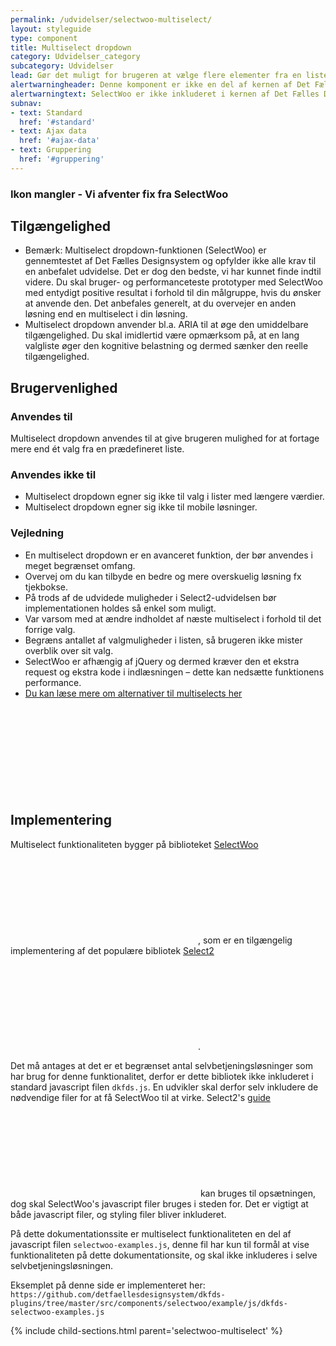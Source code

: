 ```yaml
---
permalink: /udvidelser/selectwoo-multiselect/
layout: styleguide
type: component
title: Multiselect dropdown
category: Udvidelser_category
subcategory: Udvidelser
lead: Gør det muligt for brugeren at vælge flere elementer fra en liste.
alertwarningheader: Denne komponent er ikke en del af kernen af Det Fælles Designsystem
alertwarningtext: SelectWoo er ikke inkluderet i kernen af Det Fælles Designsystem. For at inkludere SelectWoo skal der inkluderes et eksternt bibliotek, se implementeringsafsnittet nedenfor.<br><br>Det Fælles Designsystem har implementeret et tema til SelectWoo, som findes i <a href="https://github.com/detfaellesdesignsystem/dkfds-plugins" class="icon-link">Plugins projektet<svg class="icon-svg"><use xlink:href="#open-in-new"></use></svg></a>.
subnav:
- text: Standard
  href: '#standard'
- text: Ajax data
  href: '#ajax-data'
- text: Gruppering
  href: '#gruppering'
---
```


<div class="alert alert-error" role="alert">
  <div class="alert-body">
    <h3 class="alert-heading">Ikon mangler - Vi afventer fix fra SelectWoo</h3>
  </div>
</div>

<h2 class="h4">Tilgængelighed</h2>
<ul>
    <li>Bemærk: Multiselect dropdown-funktionen (SelectWoo) er gennemtestet af Det Fælles Designsystem og opfylder ikke alle krav til en anbefalet udvidelse. Det er dog den bedste, vi har kunnet finde indtil videre. Du skal bruger- og performanceteste prototyper med SelectWoo med entydigt positive resultat i forhold til din målgruppe, hvis du ønsker at anvende den. Det anbefales generelt, at du overvejer en anden løsning end en multiselect i din løsning.</li>
    <li>Multiselect dropdown anvender bl.a. ARIA til at øge den umiddelbare tilgængelighed. Du skal imidlertid være opmærksom på, at en lang valgliste øger den kognitive belastning og dermed sænker den reelle tilgængelighed.</li>
</ul>
<h2 class="h4">Brugervenlighed</h2>
<h3 class="h5">Anvendes til</h3>
<p>Multiselect dropdown anvendes til at give brugeren mulighed for at fortage mere end ét valg fra en prædefineret liste.</p>
<h3 class="h5">Anvendes ikke til</h3>
<ul>
    <li>Multiselect dropdown egner sig ikke til valg i lister med længere værdier.</li>
    <li>Multiselect dropdown egner sig ikke til mobile løsninger.</li>
</ul>
<h3 class="h5">Vejledning</h3>                
<ul>
    <li>En multiselect dropdown er en avanceret funktion, der bør anvendes i meget begrænset omfang.</li>
    <li>Overvej om du kan tilbyde en bedre og mere overskuelig løsning fx tjekbokse.</li>
    <li>På trods af de udvidede muligheder i Select2-udvidelsen bør implementationen holdes så enkel som muligt. </li>
    <li>Var varsom med at ændre indholdet af næste multiselect i forhold til det forrige valg.</li>
    <li>Begræns antallet af valgmuligheder i listen, så brugeren ikke mister overblik over sit valg.</li>
    <li>SelectWoo er afhængig af jQuery og dermed kræver den et ekstra request og ekstra kode i indlæsningen – dette kan nedsætte funktionens performance.</li>
    <li><a href="https://medium.com/@kollinz/dropdown-alternatives-for-better-mobile-forms-53e40d641b53" class="icon-link">Du kan læse mere om alternativer til multiselects her<svg class="icon-svg"><use xlink:href="#open-in-new"></use></svg></a></li>
</ul>
<h2 class="h4">Implementering</h2>
<p>Multiselect funktionaliteten bygger på biblioteket <a href="https://github.com/woocommerce/selectWoo" class="icon-link">SelectWoo<svg class="icon-svg"><use xlink:href="#open-in-new"></use></svg></a>, som er en tilgængelig implementering af det populære bibliotek <a href="https://select2.org/" class="icon-link">Select2<svg class="icon-svg"><use xlink:href="#open-in-new"></use></svg></a>.</p>
<p>Det må antages at det er et begrænset antal selvbetjeningsløsninger som har brug for denne funktionalitet, derfor er dette bibliotek ikke inkluderet i standard javascript filen <code>dkfds.js</code>. En udvikler skal derfor selv inkludere de nødvendige filer for at få SelectWoo til at virke. Select2's <a href="https://select2.org/getting-started/installation" class="icon-link">guide<svg class="icon-svg"><use xlink:href="#open-in-new"></use></svg></a> kan bruges til opsætningen, dog skal SelectWoo's javascript filer bruges i steden for. Det er vigtigt at både javascript filer, og styling filer bliver inkluderet.</p>
<p>På dette dokumentationssite er multiselect funktionaliteten en del af javascript filen <code>selectwoo-examples.js</code>, denne fil har kun til formål at vise funktionaliteten på dette dokumentationsite, og skal ikke inkluderes i selve selvbetjeningsløsningen.</p>
<p>Eksemplet på denne side er implementeret her: <code>https://github.com/detfaellesdesignsystem/dkfds-plugins/tree/master/src/components/selectwoo/example/js/dkfds-selectwoo-examples.js</code></p>
{% include child-sections.html parent='selectwoo-multiselect' %}